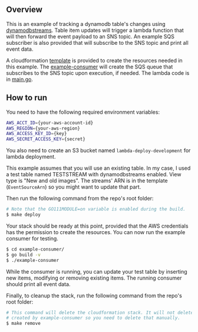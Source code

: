 ## Overview
This is an example of tracking a dynamodb table's changes using [dynamodbstreams](https://docs.aws.amazon.com/amazondynamodb/latest/developerguide/Streams.html). Table item updates will trigger a lambda function that will then forward the event payload to an SNS topic. An example SQS subscriber is also provided that will subscribe to the SNS topic and print all event data.

A cloudformation [template](https://github.com/flowerinthenight/dynamodbstreams-lambda-sns-sqs/blob/master/template/development.yml) is provided to create the resources needed in this example. The [example-consumer](https://github.com/flowerinthenight/dynamodbstreams-lambda-sns-sqs/tree/master/example-consumer) will create the SQS queue that subscribes to the SNS topic upon execution, if needed. The lambda code is in [main.go](https://github.com/flowerinthenight/dynamodbstreams-lambda-sns-sqs/blob/master/main.go).

## How to run
You need to have the following required environment variables:
```bash
AWS_ACCT_ID={your-aws-account-id}
AWS_REGION={your-aws-region}
AWS_ACCESS_KEY_ID={key}
AWS_SECRET_ACCESS_KEY={secret}
```

You also need to create an S3 bucket named `lambda-deploy-development` for lambda deployment.

This example assumes that you will use an existing table. In my case, I used a test table named TESTSTREAM with dynamodbstreams enabled. View type is "New and old images". The streams' ARN is in the template (`EventSourceArn`) so you might want to update that part.

Then run the following command from the repo's root folder:
```bash
# Note that the GO111MODULE=on variable is enabled during the build.
$ make deploy
```

Your stack should be ready at this point, provided that the AWS credentials has the permission to create the resources. You can now run the example consumer for testing.
```bash
$ cd example-consumer/
$ go build -v
$ ./example-consumer
```

While the consumer is running, you can update your test table by inserting new items, modifying or removing existing items. The running consumer should print all event data.

Finally, to cleanup the stack, run the following command from the repo's root folder:
```bash
# This command will delete the cloudformation stack. It will not delete the SQS queue
# created by example-consumer so you need to delete that manually.
$ make remove
```
